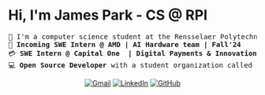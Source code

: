 # Hi, I'm James Park - CS @ RPI

<pre>
&#128214; I'm a computer science student at the Rensselaer Polytechnic Institute  
&#128190; <b>Incoming SWE Intern @ AMD | AI Hardware team | Fall'24</b>  
&#128179; <b>SWE Intern @ Capital One  | Digital Payments & Innovation team | Summer'24</b>  
&#128187; <b>Open Source Developer</b> with a student organization called <b>RCOS (Rensselaer Center for Open Source)</b>
</pre>

<p align="center">
	<a href="mailto:jamesdpark1@gmail.com"><img img src="https://img.shields.io/badge/Gmail-D14836?style=for-the-badge&logo=gmail&logoColor=white" alt="Gmail"/></a>
	<a href="https://www.linkedin.com/in/jvmespark/"><img src="https://img.shields.io/badge/linkedin-%230077B5.svg?style=for-the-badge&logo=linkedin&logoColor=white" alt="LinkedIn"/></a>
	<a href="https://github.com/jvmespark"><img src="https://img.shields.io/badge/github-%23121011.svg?style=for-the-badge&logo=github&logoColor=white" alt="GitHub"/></a>
     <!-- <a href="https://www.youtube.com/@todo"><img src="https://img.shields.io/badge/YouTube-%23FF0000.svg?style=for-the-badge&logo=YouTube&logoColor=white" alt="YouTube"/></a> --
	https://gist.github.com/oliveratgithub/0bf11a9aff0d6da7b46f1490f86a71eb/
>
